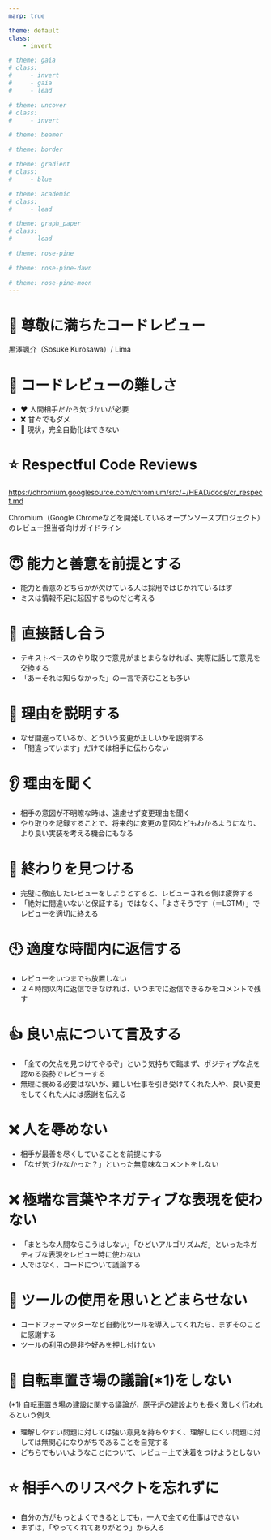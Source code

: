 ```yaml
---
marp: true

theme: default
class: 
    - invert

# theme: gaia
# class:
#     - invert
#     - gaia
#     - lead

# theme: uncover
# class:
#     - invert

# theme: beamer

# theme: border

# theme: gradient
# class:
#     - blue

# theme: academic
# class:
#     - lead

# theme: graph_paper
# class:
#     - lead

# theme: rose-pine

# theme: rose-pine-dawn

# theme: rose-pine-moon
---
```


<!-- headingDivider: 1 -->
<!-- size: 16:9 -->
<!-- paginate: true -->
<!-- math: katex -->

# :revolving_hearts: 尊敬に満ちたコードレビュー

黒澤颯介（Sosuke Kurosawa）/ Lima

# :thinking: コードレビューの難しさ

- :heart: 人間相手だから気づかいが必要
- :x: 甘々でもダメ
- :small_red_triangle: 現状，完全自動化はできない

# :star: Respectful Code Reviews

<https://chromium.googlesource.com/chromium/src/+/HEAD/docs/cr_respect.md>

Chromium（Google Chromeなどを開発しているオープンソースプロジェクト）のレビュー担当者向けガイドライン

# :innocent: 能力と善意を前提とする

- 能力と善意のどちらかが欠けている人は採用ではじかれているはず
- ミスは情報不足に起因するものだと考える

# :speech_balloon: 直接話し合う

- テキストベースのやり取りで意見がまとまらなければ、実際に話して意見を交換する
- 「あーそれは知らなかった」の一言で済むことも多い

# :information_desk_person: 理由を説明する

- なぜ間違っているか、どういう変更が正しいかを説明する
- 「間違っています」だけでは相手に伝わらない

# :ear: 理由を聞く

- 相手の意図が不明瞭な時は、遠慮せず変更理由を聞く
- やり取りを記録することで、将来的に変更の意図などもわかるようになり、より良い実装を考える機会にもなる

# :pushpin: 終わりを見つける

- 完璧に徹底したレビューをしようとすると、レビューされる側は疲弊する
- 「絶対に間違いないと保証する」ではなく、「よさそうです（＝LGTM）」でレビューを適切に終える

# :clock10: 適度な時間内に返信する

- レビューをいつまでも放置しない
- ２４時間以内に返信できなければ、いつまでに返信できるかをコメントで残す

# :thumbsup: 良い点について言及する

- 「全ての欠点を見つけてやるぞ」という気持ちで臨まず、ポジティブな点を認める姿勢でレビューする
- 無理に褒める必要はないが、難しい仕事を引き受けてくれた人や、良い変更をしてくれた人には感謝を伝える

# :x: 人を辱めない

- 相手が最善を尽くしていることを前提にする
- 「なぜ気づかなかった？」といった無意味なコメントをしない

# :x: 極端な言葉やネガティブな表現を使わない

- 「まともな人間ならこうはしない」「ひどいアルゴリズムだ」といったネガティブな表現をレビュー時に使わない
- 人ではなく、コードについて議論する

# :flashlight: ツールの使用を思いとどまらせない

- コードフォーマッターなど自動化ツールを導入してくれたら、まずそのことに感謝する
- ツールの利用の是非や好みを押し付けない

# :bicyclist: 自転車置き場の議論(*1)をしない

(*1) 自転車置き場の建設に関する議論が，原子炉の建設よりも長く激しく行われるという例え

- 理解しやすい問題に対しては強い意見を持ちやすく、理解しにくい問題に対しては無関心になりがちであることを自覚する
- どちらでもいいようなことについて、レビュー上で決着をつけようとしない

# :star: 相手へのリスペクトを忘れずに

- 自分の方がもっとよくできるとしても，一人で全ての仕事はできない
- まずは，「やってくれてありがとう」から入る
